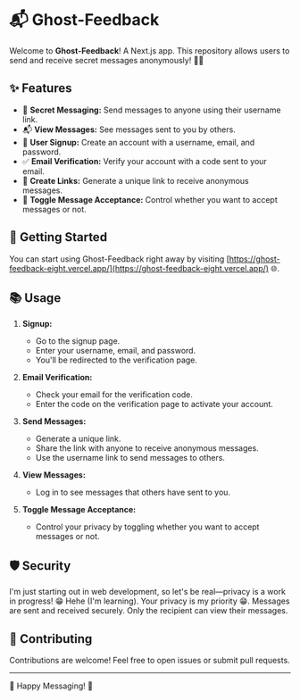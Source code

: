 # 📬 Ghost-Feedback
Welcome to **Ghost-Feedback**! A Next.js app. This repository allows users to send and receive secret messages anonymously! 💌✨

## ✨ Features

- 📝 **Secret Messaging:** Send messages to anyone using their username link.
- 📬 **View Messages:** See messages sent to you by others.
- 🔐 **User Signup:** Create an account with a username, email, and password.
- ✅ **Email Verification:** Verify your account with a code sent to your email.
- 🔗 **Create Links:** Generate a unique link to receive anonymous messages.
- 🔄 **Toggle Message Acceptance:** Control whether you want to accept messages or not.

## 🚀 Getting Started

You can start using Ghost-Feedback right away by visiting [https://ghost-feedback-eight.vercel.app/](https://ghost-feedback-eight.vercel.app/) 🌐.

## 📚 Usage

1. **Signup:**

    - Go to the signup page.
    - Enter your username, email, and password.
    - You'll be redirected to the verification page.

2. **Email Verification:**

    - Check your email for the verification code.
    - Enter the code on the verification page to activate your account.

3. **Send Messages:**

    - Generate a unique link.
    - Share the link with anyone to receive anonymous messages.
    - Use the username link to send messages to others.

4. **View Messages:**

    - Log in to see messages that others have sent to you.

5. **Toggle Message Acceptance:**

    - Control your privacy by toggling whether you want to accept messages or not.

## 🛡️ Security

I'm just starting out in web development, so let's be real—privacy is a work in progress! 😁 Hehe (I'm learning).
Your privacy is my priority 😁. Messages are sent and received securely. Only the recipient can view their messages.

## 🤝 Contributing

Contributions are welcome! Feel free to open issues or submit pull requests.

---

🎉 Happy Messaging! 🎉